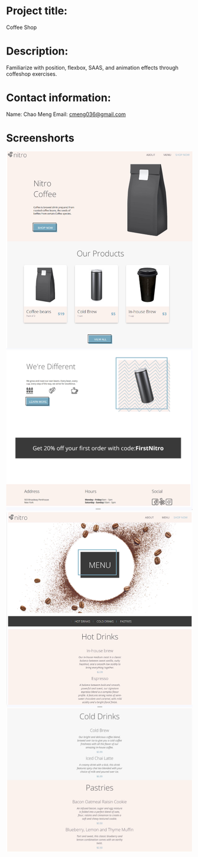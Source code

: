 # Project title:

Coffee Shop

# Description:

Familiarize with position, flexbox, SAAS, and animation effects through coffeshop exercises.

# Contact information:

Name: Chao Meng
Email: cmeng036@gmail.com

# Screenshorts

![home page1](./assets/image/screenshot-homePage1.jpg)
![home page2](./assets/image/screenshot-homePage2.jpg)
![menu page1](./assets/image/screenshot-menu1.jpg)
![menu page2](./assets/image/screenshot-menu2.jpg)
